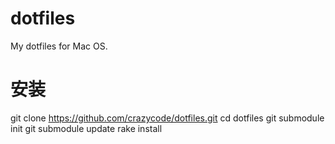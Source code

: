 # dotfiles
My dotfiles for Mac OS.

# 安装

  git clone https://github.com/crazycode/dotfiles.git
  cd dotfiles
  git submodule init
  git submodule update
  rake install
